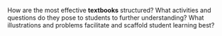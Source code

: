 <p><span style=font-weight: 400;>How are the most effective </span><strong>textbooks</strong><span style=font-weight: 400;> structured? What activities and questions do they pose to students to further understanding? What illustrations and problems facilitate and scaffold student learning best?</span></p>